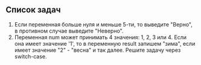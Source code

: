 ## Список задач
1.	Если переменная больше нуля и меньше 5-ти, то выведите "Верно", в противном случае выведите "Неверно". 
2. Переменная num может принимать 4 значения: 1, 2, 3 или 4. Если она имеет значение '1', то в переменную result запишем "зима", если имеет значение "2" - "весна" и так далее. Решите задачу через switch-case. 